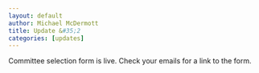 ```yaml
---
layout: default
author: Michael McDermott
title: Update &#35;2
categories: [updates]
---
```

Committee selection form is live. Check your emails for a link to the form.